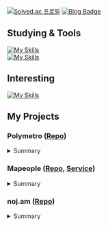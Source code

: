 
<!--
**ruru14/ruru14** is a ✨ _special_ ✨ repository because its `README.md` (this file) appears on your GitHub profile.

Here are some ideas to get you started:

- 🔭 I’m currently working on ...
- 🌱 I’m currently learning ...
- 👯 I’m looking to collaborate on ...
- 🤔 I’m looking for help with ...
- 💬 Ask me about ...
- 📫 How to reach me: ...
- 😄 Pronouns: ...
- ⚡ Fun fact: ...
-->
<!--
<a href="https://hits.seeyoufarm.com"><img src="https://hits.seeyoufarm.com/api/count/incr/badge.svg?url=https%3A%2F%2Fgithub.com%2Fruru14&count_bg=%2379C83D&title_bg=%23555555&icon=&icon_color=%23E7E7E7&title=hits&edge_flat=false"/></a>
-->
[![Solved.ac
프로필](http://mazassumnida.wtf/api/mini/generate_badge?boj=ljw2889)](https://solved.ac/ljw2889)
[![Blog Badge](https://img.shields.io/badge/blog-tistory-lightgrey?link=https://milleatelier.tistory.com/)](https://milleatelier.tistory.com/)

## Studying & Tools
[![My Skills](https://skillicons.dev/icons?i=cpp,lua,unreal&theme=light)](https://skillicons.dev)<br>
[![My Skills](https://skillicons.dev/icons?i=visualstudio,github,discord&theme=light)](https://skillicons.dev)

## Interesting
[![My Skills](https://skillicons.dev/icons?i=cpp,cpp,cpp&theme=light)](https://skillicons.dev)

## My Projects
### Polymetro ([Repo](https://github.com/Tiny-Metro/Poly-Metro))
<details>
  <summary>Summary</summary>
  <br>
  
[![My Skills](https://skillicons.dev/icons?i=cpp,lua,unreal&theme=light)](https://skillicons.dev)<br>
- Subway management simulation game
</details>

### Mapeople ([Repo](https://github.com/ruru14/mapeople), [Service](https://mapeople.info))
<details>
  <summary>Summary</summary>
  <br>
  
[![My Skills](https://skillicons.dev/icons?i=gatsby&theme=light)](https://skillicons.dev)<br>
- Seraching user & guild info in Maplestory
- Using [Nexon open api](https://openapi.nexon.com/ko/)
</details>

### noj.am ([Repo](https://github.com/ruru14/noj.am))
<details>
  <summary>Summary</summary>
  <br>
  
[![My Skills](https://skillicons.dev/icons?i=cpp&theme=light)](https://skillicons.dev)<br>
- Algorithm study
</details>
